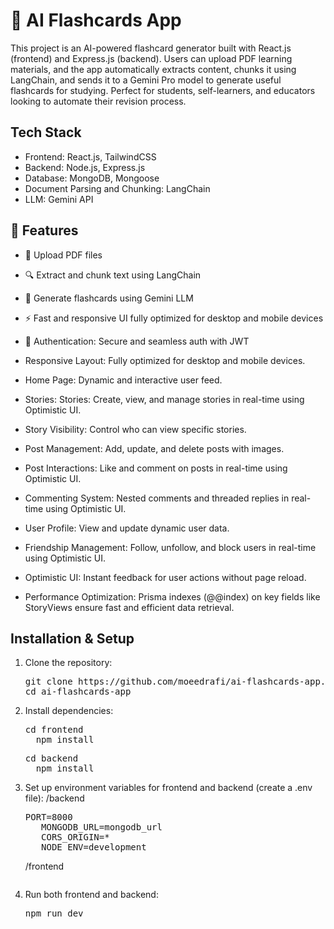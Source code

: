 # 🧠 AI Flashcards App

This project is an AI-powered flashcard generator built with React.js (frontend) and Express.js (backend). Users can upload PDF learning materials, and the app automatically extracts content, chunks it using LangChain, and sends it to a Gemini Pro model to generate useful flashcards for studying. Perfect for students, self-learners, and educators looking to automate their revision process.

## Tech Stack

- Frontend: React.js, TailwindCSS
- Backend: Node.js, Express.js
- Database: MongoDB, Mongoose
- Document Parsing and Chunking: LangChain
- LLM: Gemini API

## 🚀 Features

- 📄 Upload PDF files
- 🔍 Extract and chunk text using LangChain
- 🤖 Generate flashcards using Gemini LLM
- ⚡ Fast and responsive UI fully optimized for desktop and mobile devices
- 🔐 Authentication: Secure and seamless auth with JWT

- Responsive Layout: Fully optimized for desktop and mobile devices.
- Home Page: Dynamic and interactive user feed.
- Stories: Stories: Create, view, and manage stories in real-time using Optimistic UI.
- Story Visibility: Control who can view specific stories.
- Post Management: Add, update, and delete posts with images.
- Post Interactions: Like and comment on posts in real-time using Optimistic UI.
- Commenting System: Nested comments and threaded replies in real-time using Optimistic UI.
- User Profile: View and update dynamic user data.
- Friendship Management: Follow, unfollow, and block users in real-time using Optimistic UI.
- Optimistic UI: Instant feedback for user actions without page reload.
- Performance Optimization: Prisma indexes (@@index) on key fields like StoryViews ensure fast and efficient data retrieval.

## Installation & Setup

1. Clone the repository:
   <pre>git clone https://github.com/moeedrafi/ai-flashcards-app.git
   cd ai-flashcards-app</pre>
2. Install dependencies:
   <pre>cd frontend 
     npm install</pre>
   <pre>cd backend 
     npm install</pre>
3. Set up environment variables for frontend and backend (create a .env file):
   /backend
   <pre>PORT=8000
      MONGODB_URL=mongodb_url
      CORS_ORIGIN=*
      NODE_ENV=development</pre>
   /frontend
   <pre></pre>
5. Run both frontend and backend:
   <pre>npm run dev</pre>
